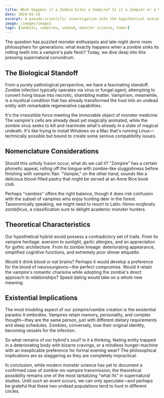 ```yaml
---
title: What happens if a Zombie bites a Vampire? Is it a Zompier or a Vampie?
date: 2024-03-14
excerpt: A pseudo-scientific investigation into the hypothetical outcome of an undead-on-undead attack, examining the taxonomy, characteristics, and existential implications of this monster mashup.
image: /images/image2
tags: [zombies, vampires, undead, monster science, humor]
---
```


The question has puzzled monster enthusiasts and late-night dorm room philosophers for generations: what exactly happens when a zombie sinks its rotting teeth into a vampire's pale flesh? Today, we dive deep into this pressing supernatural conundrum.

## The Biological Standoff

From a purely pathological perspective, we have a fascinating standoff. Zombie infection typically operates via virus or fungal agent, attempting to convert living tissue into necrotic, shambling matter. Vampirism, meanwhile, is a mystical condition that has already transformed the host into an undead entity with remarkable regenerative capabilities.

It's the irresistible force meeting the immovable object of monster medicine. The vampire's cells are already dead yet magically animated, while the zombie virus seeks to kill and reanimate what's already in a state of magical undeath. It's like trying to install Windows on a Mac that's running Linux—technically possible but bound to create some serious compatibility issues.

## Nomenclature Considerations

Should this unholy fusion occur, what do we call it? "Zompire" has a certain phonetic appeal, rolling off the tongue with zombie-like sluggishness before finishing with vampiric flair. "Vampie," on the other hand, sounds like a delicious blood-filled pastry that might be served at an Anne Rice book club.

Perhaps "vambies" offers the right balance, though it does risk confusion with the subset of vampires who enjoy hunting deer in the forest. Taxonomically speaking, we might need to resort to Latin: *Homo nosferatu zombificus*, a classification sure to delight academic monster hunters.

## Theoretical Characteristics

Our hypothetical hybrid would possess a contradictory set of traits. From its vampire heritage: aversion to sunlight, garlic allergies, and an appreciation for gothic architecture. From its zombie lineage: deteriorating appearance, simplified cognitive functions, and extremely poor dinner etiquette.

Would it drink blood or eat brains? Perhaps it would develop a preference for the blood of neurosurgeons—the perfect compromise. Would it retain the vampire's romantic charisma while adopting the zombie's direct approach to relationships? Speed dating would take on a whole new meaning.

## Existential Implications

The most troubling aspect of our zompire/vambie creation is the existential paradox it embodies. Vampires retain memory, personality, and complex thought—they are the same person, just with different dietary requirements and sleep schedules. Zombies, conversely, lose their original identity, becoming vessels for the infection.

So what remains of our hybrid's soul? Is it a thinking, feeling entity trapped in a deteriorating body with bizarre cravings, or a mindless hunger-machine with an inexplicable preference for formal evening wear? The philosophical implications are as staggering as they are completely impractical.

In conclusion, while modern monster science has yet to document a confirmed case of zombie-on-vampire transmission, the theoretical possibility remains one of the most tantalizing "what ifs" in supernatural studies. Until such an event occurs, we can only speculate—and perhaps be grateful that these two undead populations tend to hunt in different circles.
